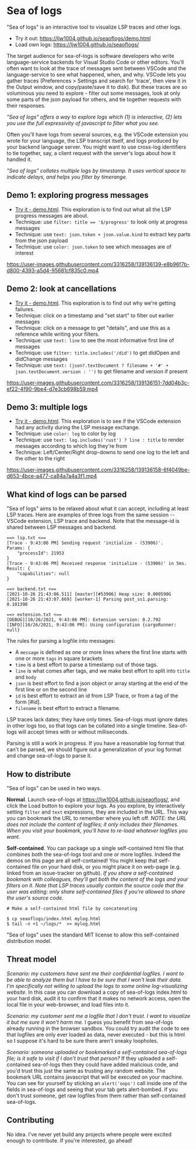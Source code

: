 # Sea of logs
"Sea of logs" is an interactive tool to visualize LSP traces and other logs.
* Try it out: https://ljw1004.github.io/seaoflogs/demo.html
* Load own logs: https://ljw1004.github.io/seaoflogs/

The target audience for sea-of-logs is software developers who write language-service backends for Visual Studio Code or other editors. You'll often want to look at the trace of messages sent between VSCode and the language-service to see what happened, when, and why. VSCode lets you gather traces (Preferences > Settings and search for 'trace', then view it in the Output window, and copy/paste/save it to disk). But these traces are so voluminous you need to explore - filter out some messages, look at only some parts of the json payload for others, and tie together requests with their responses.

*"Sea of logs" offers a way to explore logs which (1) is interactive, (2) lets you use the full expressivity of javascript to filter what you see.*

Often you'll have logs from several sources, e.g. the VSCode extension you wrote for your language, the LSP transcript itself, and logs produced by your backend language server. You might want to use cross-log identifiers to tie together, say, a client request with the server's logs about how it handled it.

*"Sea of logs" collates multiple logs by timestamp. It uses vertical space to indicate delays, and helps you filter by timerange.*


## Demo 1: exploring progress messages
* [Try it - demo.html](https://ljw1004.github.io/seaoflogs/demo.html?filter=title+%3D%3D+%27%24%2Fprogress%27&text=json.token+%2B+%27+%27+%2B+json.value.kind+%2B+%27+%27+%2B+%28json.value.title+%7C%7C+json.value.message+%7C%7C+%27%27%29&color=json.token&log_rust_analyzer=hide_left). This exploration is to find out what all the LSP progress messages are about.
* Technique: use `filter: title == '$/progress'` to look only at progress messages
* Technique: use `text: json.token + json.value.kind` to extract key parts from the json payload
* Technique: use `color: json.token` to see which messages are of interest

https://user-images.githubusercontent.com/3316258/139136139-e8b96f7b-d800-4393-a5d4-95681cf835c0.mp4

## Demo 2: look at cancellations
* [Try it - demo.html](https://ljw1004.github.io/seaoflogs/demo.html?filter=line.includes%28%27Request+failed%27%29+%7C%7C+title.includes%28%27%2Fdid%27%29&text=%28filename+%7C%7C+%27%27%29+%2B+%28json%3F.textDocument+%3F+%27%23%27+%2B+json.textDocument.version+%3A+%27%27%29+%2B+%27+%27+%2B+line&color=body.replace%28%2F%5E.*+Request+failed%3A+%28.*%29+%5C%28.*%24%2F%2C%27%241%27%29&log_rust_analyzer=hide_left). This exploration is to find out why we're getting failures.
* Technique: click on a timestamp and "set start" to filter out earlier messages
* Technique: click on a message to get "details", and use this as a reference while writing your filters.
* Technique: use `text: line` to see the most informative first line of messages
* Technique: use `filter: title.includes('/did')` to get didOpen and didChange messages
* Technique: use `text: (json?.textDocument ? filename + '#' + json.textDocument.version : '')` to get filename and version if present

https://user-images.githubusercontent.com/3316258/139136151-7dd04b3c-ef22-4f90-9be4-d7e3cb698b59.mp4

## Demo 3: multiple logs
* [Try it - demo.html](https://ljw1004.github.io/seaoflogs/demo.html?text=log.includes%28%27rust%27%29+%3F+line+%3A+title&color=log&log_client=right). This exploration is to see if the VSCode extension had any activity during the LSP message exchange.
* Technique: use `color: log` to color by log
* Technique: use `text: log.includes('rust') ? line : title` to render messages according to which log they're from
* Technique: Left/Center/Right drop-downs to send one log to the left and the other to the right

https://user-images.githubusercontent.com/3316258/139136158-6f4049be-d653-4bce-a477-ca84a7a4a3f1.mp4

## What kind of logs can be parsed

"Sea of logs" aims to be relaxed about what it can accept, including at least LSP traces. Here are examples of three logs from the same session -- VSCode extension, LSP trace and backend. Note that the message-id is shared between LSP messages and backend.
```
==> lsp.txt <==
[Trace - 9:43:06 PM] Sending request 'initialize - (53906)'.
Params: {
    "processId": 21953
}
[Trace - 9:43:06 PM] Received response 'initialize - (53906)' in 5ms.
Result: {
    "capabilities": null
}

==> backend.txt <==
[2021-10-26 21:43:06.511] [master][#53906] Heap size: 0.000590G
[2021-10-26 21:43:07.669] [worker-1] Parsing post_ss1.parsing: 0.101390

==> extension.txt <==
[DEBUG][10/26/2021, 9:43:06 PM]: Extension version: 0.2.792
[INFO][10/26/2021, 9:43:06 PM]: Using configuration {cargoRunner: null}
```
The rules for parsing a logfile into messages:
* A `message` is defined as one or more lines where the first line starts with one or more `tags` in square brackets
* `time` is a best effort to parse a timestamp out of those tags.
* `line` is what comes after tags, and we make best effort to split into `title` and `body`
* `json` is best effort to find a json object or array starting at the end of the first line or on the second line
* `id` is best effort to extract an id from LSP Trace, or from a tag of the form [\#id].
* `filename` is best effort to extract a filename.

LSP traces lack dates; they have only times. Sea-of-logs must ignore dates in other logs too, so that logs can be collated into a single timeline. Sea-of-logs will accept times with or without milliseconds.

Parsing is still a work in progress. If you have a reasonable log format that can't be parsed, we should figure out a generalization of your log format and change sea-of-logs to parse it.

## How to distribute

"Sea of logs" can be used in two ways.

**Normal**. Launch sea-of-logs at https://ljw1004.github.io/seaoflogs/, and click the Load button to explore your logs. As you explore, by interactively setting `filter` and `text` expressions, they are included in the URL. This way you can bookmark the URL to remember where you left off. *NOTE: the URL does *not* include the content of logfiles; it only includes their filenames. When you visit your bookmark, you'll have to re-load whatever logfiles you want.*

**Self-contained**. You can package up a single self-contained html file that combines both the sea-of-logs tool and one or more logfiles. Indeed the demos on this page are all self-contained! You might keep that self-contained file on your hard disk, or you might place it on web-page (e.g. linked from an issue-tracker on github). *If you share a self-contained bookmark with colleagues, they'll get both the content of the logs and your filters on it. Note that LSP traces usually contain the source code that the user was editing: only share self-contained files if you're allowed to share the user's source code.*
```
# Make a self-contained html file by concatenating

$ cp seaoflogs/index.html mylog.html
$ tail -n +1 ~/logs/*  >> mylog.html
```

"Sea of logs" uses the standard MIT license to allow this self-contained distribution model.


## Threat model

*Scenario: my customers have sent me their confidential logfiles. I want to be able to analyze them but I have to be sure that I won't leak their data. I'm specifically not willing to upload the logs to some online log-visualizing website.* In this case you can download a copy of sea-of-logs index.html to your hard disk, audit it to confirm that it makes no network access, open the local file in your web-browser, and load files into it.

*Scenario: my customer sent me a logfile that I don't trust. I want to visualize it but me sure it won't harm me.* I guess you benefit from sea-of-logs already running in the browser sandbox. You could try audit the code to see that logfiles are only ever loaded as data, never executed - but this is html so I suppose it's hard to be sure there aren't sneaky loopholes.

*Scenario: someone uploaded or bookmarked a self-contained sea-of-logs file; is it safe to visit if I don't trust that person?* If they uploaded a self-contained sea-of-logs then they could have added malicious code, and you'd trust this just the same as trusting any random website. The bookmark URL contains javascript that will be executed on your machine. You can see for yourself by sticking an `alert('oops')` call inside one of the fields in sea-of-logs and seeing that your tab gets alert-bombed. If you don't trust someone, get raw logfiles from them rather than self-contained sea-of-logs.


## Contributing

No idea. I've never yet build any projects where people were excited enough to contribute. If you're interested, go ahead!